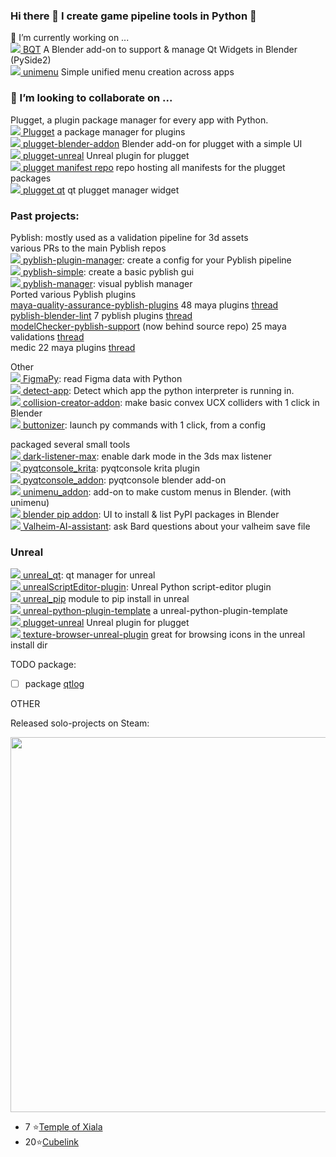 ### Hi there 👋 I create game pipeline tools in Python 🐍

🔭 I’m currently working on ...
<br>[![](https://img.shields.io/github/stars/techartorg/bqt?color=grey&label=%E2%AD%90&style=flat-square) BQT](https://github.com/techartorg/bqt) A Blender add-on to support & manage Qt Widgets in Blender (PySide2)
<br>[![](https://img.shields.io/github/stars/hannesdelbeke/unimenu?color=grey&label=%E2%AD%90&style=flat-square) unimenu](https://github.com/hannesdelbeke/unimenu) Simple unified menu creation across apps

### 👯 I’m looking to collaborate on ...
Plugget, a plugin package manager for every app with Python.
<br>[![](https://img.shields.io/github/stars/plugget/plugget?color=grey&label=%E2%AD%90&style=flat-square) Plugget](https://github.com/plugget/plugget) a package manager for plugins
<br>[![](https://img.shields.io/github/stars/plugget/plugget-blender-addon?color=grey&label=%E2%AD%90&style=flat-square) plugget-blender-addon](https://github.com/plugget/plugget-blender-addon) Blender add-on for plugget with a simple UI
<br>[![](https://img.shields.io/github/stars/plugget/plugget-unreal?color=grey&label=%E2%AD%90&style=flat-square) plugget-unreal](https://github.com/plugget/plugget-unreal) Unreal plugin for plugget  
[![](https://img.shields.io/github/stars/plugget/plugget-pkgs?color=grey&label=%E2%AD%90&style=flat-square) plugget manifest repo](https://github.com/plugget/plugget-pkgs) repo hosting all manifests for the plugget packages  
[![](https://img.shields.io/github/stars/plugget/plugget-qt?color=grey&label=%E2%AD%90&style=flat-square) plugget qt](https://github.com/plugget/plugget-qt) qt plugget manager widget  

### Past projects:

Pyblish: mostly used as a validation pipeline for 3d assets  
various PRs to the main Pyblish repos  
[![](https://img.shields.io/github/stars/hannesdelbeke/pyblish-plugin-manager?color=grey&label=%E2%AD%90&style=flat-square) pyblish-plugin-manager](https://github.com/hannesdelbeke/pyblish-plugin-manager): create a config for your Pyblish pipeline  
[![](https://img.shields.io/github/stars/hannesdelbeke/pyblish-simple?color=grey&label=%E2%AD%90&style=flat-square) pyblish-simple](https://github.com/hannesdelbeke/pyblish-simple): create a basic pyblish gui  
[![](https://img.shields.io/github/stars/hannesdelbeke/pyblish-manager?color=grey&label=%E2%AD%90&style=flat-square) pyblish-manager](https://github.com/hannesdelbeke/pyblish-manager): visual pyblish manager  
Ported various Pyblish plugins  
[maya-quality-assurance-pyblish-plugins](https://github.com/hannesdelbeke/maya-quality-assurance-pyblish-plugins) 48 maya plugins [thread](https://forums.pyblish.com/t/collection-of-48-reusable-plugins-for-maya-validation/679)  
[pyblish-blender-lint](https://github.com/hannesdelbeke/pyblish-blender-lint) 7 pyblish plugins [thread](https://forums.pyblish.com/t/collection-of-7-generic-blender-plugins/693)  
[modelChecker-pyblish-support](https://github.com/hannesdelbeke/modelChecker-pyblish-support) (now behind source repo) 25 maya validations [thread](https://forums.pyblish.com/t/collection-of-25-maya-mesh-validation-plugins/692)  
medic 22 maya plugins [thread](https://forums.pyblish.com/t/medic-in-pyblish-22-reusable-plugins-for-maya-mesh-validation/682/6)  

Other
<br>[![](https://img.shields.io/github/stars/Amatobahn/FigmaPy?color=grey&label=%E2%AD%90&style=flat-square) FigmaPy](https://github.com/Amatobahn/FigmaPy): read Figma data with Python
<br>[![](https://img.shields.io/github/stars/hannesdelbeke/detect-app?color=grey&label=%E2%AD%90&style=flat-square) detect-app](https://github.com/hannesdelbeke/detect-app): Detect which app the python interpreter is running in.
<br>[![](https://img.shields.io/github/stars/hannesdelbeke/collision-creator-addon?color=grey&label=%E2%AD%90&style=flat-square) collision-creator-addon](https://github.com/hannesdelbeke/collision-creator-addon): make basic convex UCX colliders with 1 click in Blender
<br>[![](https://img.shields.io/github/stars/hannesdelbeke/buttonizer?color=grey&label=%E2%AD%90&style=flat-square) buttonizer](https://github.com/hannesdelbeke/buttonizer): launch py commands with 1 click, from a config  


packaged several small tools
<br>[![](https://img.shields.io/github/stars/hannesdelbeke/dark-listener-max?color=grey&label=%E2%AD%90&style=flat-square) dark-listener-max](https://github.com/hannesdelbeke/dark-listener-max): enable dark mode in the 3ds max listener
<br>[![](https://img.shields.io/github/stars/hannesdelbeke/pyqtconsole_krita?color=grey&label=%E2%AD%90&style=flat-square) pyqtconsole_krita](https://github.com/hannesdelbeke/pyqtconsole_krita): pyqtconsole krita plugin  
[![](https://img.shields.io/github/stars/hannesdelbeke/pyqtconsole_addon?color=grey&label=%E2%AD%90&style=flat-square) pyqtconsole_addon](https://github.com/hannesdelbeke/pyqtconsole_addon): pyqtconsole blender add-on  
[![](https://img.shields.io/github/stars/hannesdelbeke/unimenu_addon?color=grey&label=%E2%AD%90&style=flat-square) unimenu_addon](https://github.com/hannesdelbeke/unimenu_addon): add-on to make custom menus in Blender. (with unimenu)  
[![](https://img.shields.io/github/stars/hannesdelbeke/blender_pip?color=grey&label=%E2%AD%90&style=flat-square) blender pip addon](https://github.com/hannesdelbeke/blender_pip): UI to install & list PyPI packages in Blender  
[![](https://img.shields.io/github/stars/hannesdelbeke/Valheim-AI-assistant?color=grey&label=%E2%AD%90&style=flat-square) Valheim-AI-assistant](https://github.com/hannesdelbeke/Valheim-AI-assistant): ask Bard questions about your valheim save file  

### Unreal  
[![](https://img.shields.io/github/stars/hannesdelbeke/unreal_qt?color=grey&label=%E2%AD%90&style=flat-square) unreal_qt](https://github.com/hannesdelbeke/unreal_qt): qt manager for unreal  
[![](https://img.shields.io/github/stars/hannesdelbeke/unrealScriptEditor-plugin?color=grey&label=%E2%AD%90&style=flat-square) unrealScriptEditor-plugin](https://github.com/hannesdelbeke/unrealScriptEditor-plugin): Unreal Python script-editor plugin  
[![](https://img.shields.io/github/stars/hannesdelbeke/unreal_pip?color=grey&label=%E2%AD%90&style=flat-square) unreal_pip](https://github.com/hannesdelbeke/unreal_pip) module to pip install in unreal  
[![](https://img.shields.io/github/stars/hannesdelbeke/unreal-python-plugin-template?color=grey&label=%E2%AD%90&style=flat-square) unreal-python-plugin-template](https://github.com/hannesdelbeke/unreal-python-plugin-template) a unreal-python-plugin-template  
[![](https://img.shields.io/github/stars/plugget/plugget-unreal?color=grey&label=%E2%AD%90&style=flat-square) plugget-unreal](https://github.com/plugget/plugget-unreal) Unreal plugin for plugget  
[![](https://img.shields.io/github/stars/hannesdelbeke/texture-browser-unreal-plugin?color=grey&label=%E2%AD%90&style=flat-square) texture-browser-unreal-plugin](https://github.com/hannesdelbeke/texture-browser-unreal-plugin) great for browsing icons in the unreal install dir  


TODO package:
- [ ] package [qtlog](https://github.com/MaxRocamora/QtLog) 

OTHER

Released solo-projects on Steam: 

<img src="https://user-images.githubusercontent.com/3758308/228285884-4d2e6bad-ae3b-4d85-80ca-54a6eacc07cb.gif" width="600"></img>
- 7 ⭐[Temple of Xiala](https://store.steampowered.com/app/774411/Temple_of_Xiala/)
- 20⭐[Cubelink](https://store.steampowered.com/app/681620/Cube_Link/)

<!--
**hannesdelbeke/hannesdelbeke** is a ✨ _special_ ✨ repository because its `README.md` (this file) appears on your GitHub profile.

Here are some ideas to get you started:

- 🔭 I’m currently working on ...
- 🌱 I’m currently learning ...
- 👯 I’m looking to collaborate on ...
- 🤔 I’m looking for help with ...
- 💬 Ask me about ...
- 📫 How to reach me: ...
- 😄 Pronouns: ...
- ⚡ Fun fact: ...
-->
